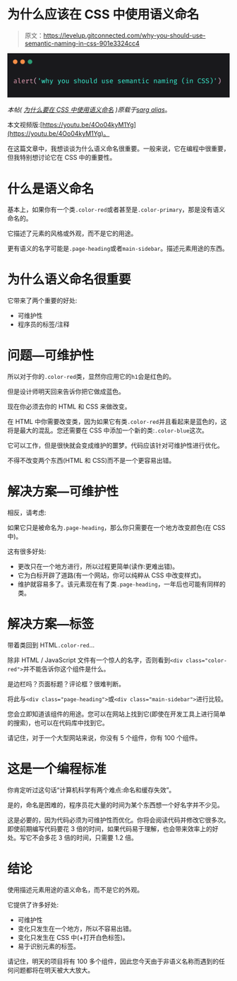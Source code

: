 # 为什么应该在 CSS 中使用语义命名

> 原文：<https://levelup.gitconnected.com/why-you-should-use-semantic-naming-in-css-901e3324cc4>

![](img/954537ea6a0665d60140ea3e8586231f.png)

*本帖(* [*为什么要在 CSS 中使用语义命名*](https://www.sargalias.com/blog/why-you-should-use-semantic-naming-in-css/) *)原载于*[*sarg alias*](https://www.sargalias.com/)。

本文视频版:[https://youtu.be/4Oo04kyM1Yg](https://youtu.be/4Oo04kyM1Yg)。

在这篇文章中，我想谈谈为什么语义命名很重要。一般来说，它在编程中很重要，但我特别想讨论它在 CSS 中的重要性。

# 什么是语义命名

基本上，如果你有一个类`.color-red`或者甚至是`.color-primary`，那是没有语义命名的。

它描述了元素的风格或外观，而不是它的用途。

更有语义的名字可能是`.page-heading`或者`main-sidebar`。描述元素用途的东西。

# 为什么语义命名很重要

它带来了两个重要的好处:

*   可维护性
*   程序员的标签/注释

# 问题—可维护性

所以对于你的`.color-red`类，显然你应用它的`h1`会是红色的。

但是设计师明天回来告诉你把它做成蓝色。

现在你必须去你的 HTML 和 CSS 来做改变。

在 HTML 中你需要改变类，因为如果它有类`.color-red`并且看起来是蓝色的，这将是最大的混乱。您还需要在 CSS 中添加一个新的类:`.color-blue`这次。

它可以工作，但是很快就会变成维护的噩梦。代码应该针对可维护性进行优化。

不得不改变两个东西(HTML 和 CSS)而不是一个更容易出错。

# 解决方案—可维护性

相反，请考虑:

如果它只是被命名为`.page-heading`，那么你只需要在一个地方改变颜色(在 CSS 中)。

这有很多好处:

*   更改只在一个地方进行，所以过程更简单(读作:更难出错)。
*   它为白标开辟了道路(有一个网站，你可以纯粹从 CSS 中改变样式)。
*   维护就容易多了。该元素现在有了类`.page-heading`，一年后也可能有同样的类。

# 解决方案—标签

带着类回到 HTML`.color-red`...

除非 HTML / JavaScript 文件有一个惊人的名字，否则看到`<div class="color-red">`并不能告诉你这个组件是什么。

是边栏吗？页面标题？评论框？很难判断。

将此与`<div class="page-heading">`或`<div class="main-sidebar">`进行比较。

您会立即知道该组件的用途。您可以在网站上找到它(即使在开发工具上进行简单的搜索)，也可以在代码库中找到它。

请记住，对于一个大型网站来说，你没有 5 个组件，你有 100 个组件。

# 这是一个编程标准

你肯定听过这句话“计算机科学有两个难点:命名和缓存失效”。

是的，命名是困难的，程序员花大量的时间为某个东西想一个好名字并不少见。

这是必要的，因为代码必须为可维护性而优化。你将会阅读代码并修改它很多次。即使前期编写代码要花 3 倍的时间，如果代码易于理解，也会带来效率上的好处。写它不会多花 3 倍的时间，只需要 1.2 倍。

# 结论

使用描述元素用途的语义命名，而不是它的外观。

它提供了许多好处:

*   可维护性
*   变化只发生在一个地方，所以不容易出错。
*   变化只发生在 CSS 中(+打开白色标签)。
*   易于识别元素的标签。

请记住，明天的项目将有 100 多个组件，因此您今天由于非语义名称而遇到的任何问题都将在明天被大大放大。